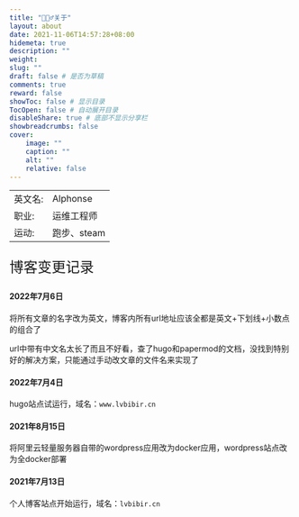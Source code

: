 ```yaml
---
title: "🙋🏻‍♂️关于"
layout: about
date: 2021-11-06T14:57:28+08:00
hidemeta: true
description: ""
weight:
slug: ""
draft: false # 是否为草稿
comments: true
reward: false
showToc: false # 显示目录
TocOpen: false # 自动展开目录
disableShare: true # 底部不显示分享栏
showbreadcrumbs: false
cover:
    image: ""
    caption: ""
    alt: ""
    relative: false
---
```



|           |                    |
| --------- | ------------------ |
| 英文名:   | Alphonse           |
| 职业:     | 运维工程师         |
| 运动:     | 跑步、steam        |

<p style="font-size: 25px;">博客变更记录</p>

#### 2022年7月6日
将所有文章的名字改为英文，博客内所有url地址应该全都是英文+下划线+小数点的组合了

url中带有中文名太长了而且不好看，查了hugo和papermod的文档，没找到特别好的解决方案，只能通过手动改文章的文件名来实现了


#### 2022年7月4日
hugo站点试运行，域名：`www.lvbibir.cn`

#### 2021年8月15日
将阿里云轻量服务器自带的wordpress应用改为docker应用，wordpress站点改为全docker部署

#### 2021年7月13日
个人博客站点开始运行，域名：`lvbibir.cn`
